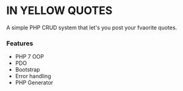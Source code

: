 # IN YELLOW QUOTES
A simple PHP CRUD system that let's you post your fvaorite quotes.

### Features
* PHP 7 OOP
* PDO
* Bootstrap
* Error handling 
* PHP Generator